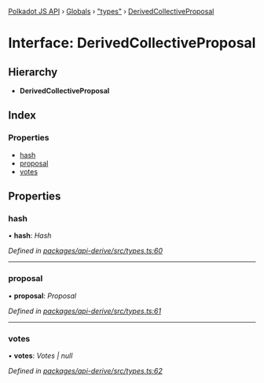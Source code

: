 [Polkadot JS API](../README.md) › [Globals](../globals.md) › ["types"](../modules/_types_.md) › [DerivedCollectiveProposal](_types_.derivedcollectiveproposal.md)

# Interface: DerivedCollectiveProposal

## Hierarchy

* **DerivedCollectiveProposal**

## Index

### Properties

* [hash](_types_.derivedcollectiveproposal.md#hash)
* [proposal](_types_.derivedcollectiveproposal.md#proposal)
* [votes](_types_.derivedcollectiveproposal.md#votes)

## Properties

###  hash

• **hash**: *Hash*

*Defined in [packages/api-derive/src/types.ts:60](https://github.com/polkadot-js/api/blob/758ce567e5/packages/api-derive/src/types.ts#L60)*

___

###  proposal

• **proposal**: *Proposal*

*Defined in [packages/api-derive/src/types.ts:61](https://github.com/polkadot-js/api/blob/758ce567e5/packages/api-derive/src/types.ts#L61)*

___

###  votes

• **votes**: *Votes | null*

*Defined in [packages/api-derive/src/types.ts:62](https://github.com/polkadot-js/api/blob/758ce567e5/packages/api-derive/src/types.ts#L62)*
